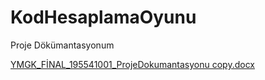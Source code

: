# KodHesaplamaOyunu
Proje Dökümantasyonum


[YMGK_FİNAL_195541001_ProjeDokumantasyonu copy.docx](https://github.com/Bilge-can/KodHesaplamaOyunu/files/11715676/YMGK_FINAL_195541001_ProjeDokumantasyonu.copy.docx)

